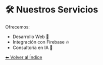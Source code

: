# 🛠 Nuestros Servicios

Ofrecemos:

- Desarrollo Web 🚀
- Integración con Firebase 🔥
- Consultoría en IA 🤖

[⬅ Volver al Índice](./README.md)
